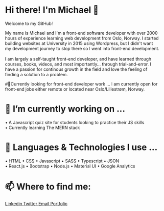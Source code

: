 # Hi there! I'm Michael 👋
Welcome to my GitHub!

My name is Michael and I'm a front-end software developer with over 2000 hours of experience learning web development from Oslo, Norway. I started building websites at University in 2015 using Wordpress, but I didn't want my development journey to stop there so I went into front-end development. <br> <br> I am largely a self-taught front-end developer, and have learned through courses, books, videos, and most importantly... through trial-and-error. 
I have a passion for continous growth in the field and love the feeling of finding a solution to a problem.

#🌱Currently looking for front-end developer work ...
I am currently open for front-end jobs either remote or located near Oslo/Lillestrøm, Norway.

# 🔭 I’m currently working on ...
• A Javascript quiz site for students looking to practice their JS skills </br>
• Currently learning The MERN stack

# 🤔 Languages & Technologies I use ...
• HTML • CSS • Javascript • SASS • Typescript • JSON <br/>
• React.js • Bootstrap • Node.js • Material UI • Google Analytics

# 📫 Where to find me:
<a href="https://www.linkedin.com/in/michaelsiddiqi/"> Linkedin </a> <a href="https://twitter.com/DevrMichael"> Twitter </a> <a href="mailto:siddiqimichael@gmail.com"> Email </a> <a href="https://michaelsiddiqi.com/"> Portfolio </a> <br>
